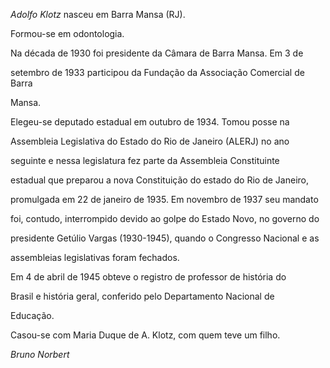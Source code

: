 

*Adolfo Klotz* nasceu em Barra Mansa (RJ).



Formou-se em odontologia.



Na década de 1930 foi presidente da Câmara de Barra Mansa. Em 3 de

setembro de 1933 participou da Fundação da Associação Comercial de Barra

Mansa.



Elegeu-se deputado estadual em outubro de 1934. Tomou posse na

Assembleia Legislativa do Estado do Rio de Janeiro (ALERJ) no ano

seguinte e nessa legislatura fez parte da Assembleia Constituinte

estadual que preparou a nova Constituição do estado do Rio de Janeiro,

promulgada em 22 de janeiro de 1935. Em novembro de 1937 seu mandato

foi, contudo, interrompido devido ao golpe do Estado Novo, no governo do

presidente Getúlio Vargas (1930-1945), quando o Congresso Nacional e as

assembleias legislativas foram fechados.



Em 4 de abril de 1945 obteve o registro de professor de história do

Brasil e história geral, conferido pelo Departamento Nacional de

Educação.



Casou-se com Maria Duque de A. Klotz, com quem teve um filho.



*Bruno Norbert*



